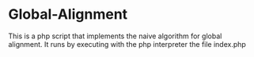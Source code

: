 # Global-Alignment
This is a php script that implements the naive algorithm for global alignment.
It runs by executing with the php interpreter the file index.php 
